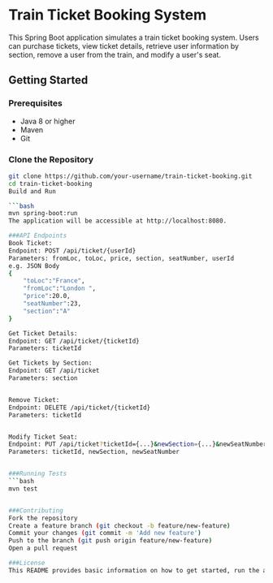 # Train Ticket Booking System

This Spring Boot application simulates a train ticket booking system. Users can purchase tickets, view ticket details, retrieve user information by section, remove a user from the train, and modify a user's seat.

## Getting Started

### Prerequisites

- Java 8 or higher
- Maven
- Git

### Clone the Repository

```bash
git clone https://github.com/your-username/train-ticket-booking.git
cd train-ticket-booking
Build and Run

```bash
mvn spring-boot:run
The application will be accessible at http://localhost:8080.

###API Endpoints
Book Ticket:
Endpoint: POST /api/ticket/{userId}
Parameters: fromLoc, toLoc, price, section, seatNumber, userId
e.g. JSON Body
{
    "toLoc":"France",
    "fromLoc":"London ",
    "price":20.0,
    "seatNumber":23,
    "section":"A"
}

Get Ticket Details:
Endpoint: GET /api/ticket/{ticketId}
Parameters: ticketId

Get Tickets by Section:
Endpoint: GET /api/ticket
Parameters: section


Remove Ticket:
Endpoint: DELETE /api/ticket/{ticketId}
Parameters: ticketId


Modify Ticket Seat:
Endpoint: PUT /api/ticket?ticketId={...}&newSection={...}&newSeatNumber{...}
Parameters: ticketId, newSection, newSeatNumber


###Running Tests
```bash
mvn test


###Contributing
Fork the repository
Create a feature branch (git checkout -b feature/new-feature)
Commit your changes (git commit -m 'Add new feature')
Push to the branch (git push origin feature/new-feature)
Open a pull request

###License
This README provides basic information on how to get started, run the application, use the API endpoints, run tests, and contribute to the project. Customize it further based on the specific details and features of your application.
